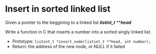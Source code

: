 # Insert in sorted linked list #
Given a pointer to the beggining to a linked list ***listint_t*** *****head***

Write a function in C that inserts a number into a sorted singly linked list.

- Prototype: `listint_t *insert_node(listint_t **head, int number);`
- Return: the address of the new node, or NULL if it failed
